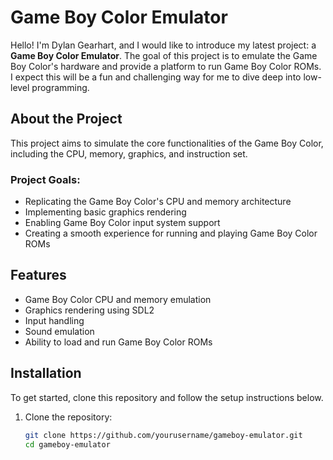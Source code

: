 # Game Boy Color Emulator

Hello! I'm Dylan Gearhart, and I would like to introduce my latest project: a **Game Boy Color Emulator**. The goal of this project is to emulate the Game Boy Color's hardware and provide a platform to run Game Boy Color ROMs. I expect this will be a fun and challenging way for me to dive deep into low-level programming.

## About the Project

This project aims to simulate the core functionalities of the Game Boy Color, including the CPU, memory, graphics, and instruction set. 

### Project Goals:
- Replicating the Game Boy Color's CPU and memory architecture
- Implementing basic graphics rendering
- Enabling Game Boy Color input system support
- Creating a smooth experience for running and playing Game Boy Color ROMs

## Features

- Game Boy Color CPU and memory emulation
- Graphics rendering using SDL2
- Input handling 
- Sound emulation
- Ability to load and run Game Boy Color ROMs

## Installation

To get started, clone this repository and follow the setup instructions below.

1. Clone the repository:

   ```bash
   git clone https://github.com/yourusername/gameboy-emulator.git
   cd gameboy-emulator
